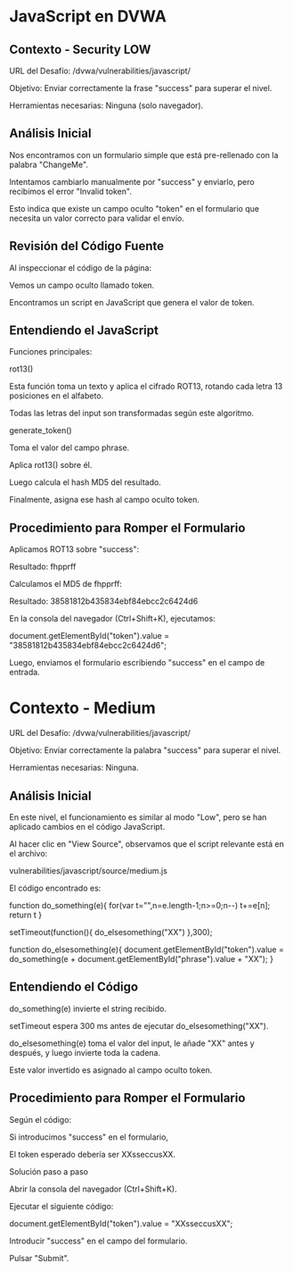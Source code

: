 # JavaScript en DVWA

## Contexto - Security LOW

URL del Desafío: /dvwa/vulnerabilities/javascript/

Objetivo: Enviar correctamente la frase "success" para superar el nivel.

Herramientas necesarias: Ninguna (solo navegador).

## Análisis Inicial

Nos encontramos con un formulario simple que está pre-rellenado con la palabra "ChangeMe".

Intentamos cambiarlo manualmente por "success" y enviarlo, pero recibimos el error "Invalid token".

Esto indica que existe un campo oculto "token" en el formulario que necesita un valor correcto para validar el envío.


## Revisión del Código Fuente

Al inspeccionar el código de la página:

Vemos un campo oculto llamado token.

Encontramos un script en JavaScript que genera el valor de token.

## Entendiendo el JavaScript

Funciones principales:

rot13()

Esta función toma un texto y aplica el cifrado ROT13, rotando cada letra 13 posiciones en el alfabeto.

Todas las letras del input son transformadas según este algoritmo.

generate_token()

Toma el valor del campo phrase.

Aplica rot13() sobre él.

Luego calcula el hash MD5 del resultado.

Finalmente, asigna ese hash al campo oculto token.

## Procedimiento para Romper el Formulario

Aplicamos ROT13 sobre "success":

Resultado: fhpprff

Calculamos el MD5 de fhpprff:

Resultado: 38581812b435834ebf84ebcc2c6424d6

En la consola del navegador (Ctrl+Shift+K), ejecutamos:

document.getElementById("token").value = "38581812b435834ebf84ebcc2c6424d6";

Luego, enviamos el formulario escribiendo "success" en el campo de entrada.


# Contexto - Medium

URL del Desafío: /dvwa/vulnerabilities/javascript/

Objetivo: Enviar correctamente la palabra "success" para superar el nivel.

Herramientas necesarias: Ninguna.

## Análisis Inicial

En este nivel, el funcionamiento es similar al modo "Low", pero se han aplicado cambios en el código JavaScript.

Al hacer clic en "View Source", observamos que el script relevante está en el archivo:

vulnerabilities/javascript/source/medium.js

El código encontrado es:

function do_something(e){
  for(var t="",n=e.length-1;n>=0;n--)
    t+=e[n];
  return t
}

setTimeout(function(){
  do_elsesomething("XX")
},300);

function do_elsesomething(e){
  document.getElementById("token").value = do_something(e + document.getElementById("phrase").value + "XX");
}

## Entendiendo el Código

do_something(e) invierte el string recibido.

setTimeout espera 300 ms antes de ejecutar do_elsesomething("XX").

do_elsesomething(e) toma el valor del input, le añade "XX" antes y después, y luego invierte toda la cadena.

Este valor invertido es asignado al campo oculto token.

## Procedimiento para Romper el Formulario

Según el código:

Si introducimos "success" en el formulario,

El token esperado debería ser XXsseccusXX.

Solución paso a paso

Abrir la consola del navegador (Ctrl+Shift+K).

Ejecutar el siguiente código:

document.getElementById("token").value = "XXsseccusXX";

Introducir "success" en el campo del formulario.

Pulsar "Submit".
